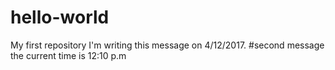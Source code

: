 # hello-world
My first repository
I'm writing this message on 4/12/2017.
#second message
the current time is 12:10 p.m
